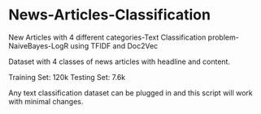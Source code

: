 # News-Articles-Classification
New Articles with 4 different categories-Text Classification problem-NaiveBayes-LogR using TFIDF and Doc2Vec

Dataset with 4 classes of news articles with headline and content.

Training Set: 120k 
Testing Set: 7.6k

Any text classification dataset can be plugged in and this script will work with minimal changes.

